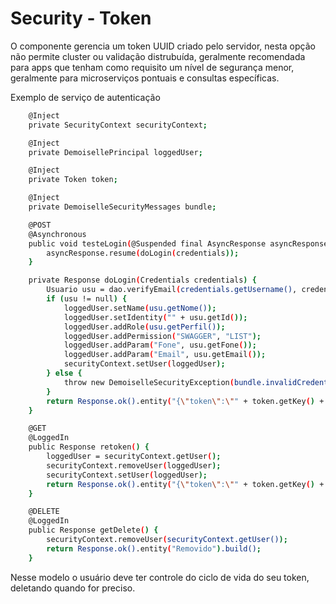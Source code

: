 # Security - Token

O componente gerencia um token UUID criado pelo servidor, nesta opção não permite cluster ou validação distrubuída, geralmente recomendada para apps que tenham como requisito um nível de segurança menor, geralmente para microserviços pontuais e consultas específicas.



Exemplo de serviço de autenticação
```bash
    @Inject
    private SecurityContext securityContext;

    @Inject
    private DemoisellePrincipal loggedUser;

    @Inject
    private Token token;

    @Inject
    private DemoiselleSecurityMessages bundle;

    @POST
    @Asynchronous
    public void testeLogin(@Suspended final AsyncResponse asyncResponse, Credentials credentials) {
        asyncResponse.resume(doLogin(credentials));
    }

    private Response doLogin(Credentials credentials) {
        Usuario usu = dao.verifyEmail(credentials.getUsername(), credentials.getPassword());
        if (usu != null) {
            loggedUser.setName(usu.getNome());
            loggedUser.setIdentity("" + usu.getId());
            loggedUser.addRole(usu.getPerfil());
            loggedUser.addPermission("SWAGGER", "LIST");
            loggedUser.addParam("Fone", usu.getFone());
            loggedUser.addParam("Email", usu.getEmail());
            securityContext.setUser(loggedUser);
        } else {
            throw new DemoiselleSecurityException(bundle.invalidCredentials(), Response.Status.UNAUTHORIZED.getStatusCode());
        }
        return Response.ok().entity("{\"token\":\"" + token.getKey() + "\"}").build();
    }

    @GET
    @LoggedIn
    public Response retoken() {
        loggedUser = securityContext.getUser();
        securityContext.removeUser(loggedUser);
        securityContext.setUser(loggedUser);
        return Response.ok().entity("{\"token\":\"" + token.getKey() + "\"}").build();
    }

    @DELETE
    @LoggedIn
    public Response getDelete() {
        securityContext.removeUser(securityContext.getUser());
        return Response.ok().entity("Removido").build();
    }
```

Nesse modelo o usuário deve ter controle do ciclo de vida do seu token, deletando quando for preciso.
